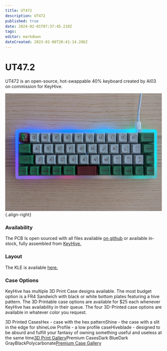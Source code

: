 ```yaml
---
title: UT472
description: UT472
published: true
date: 2024-02-01T07:37:45.210Z
tags: 
editor: markdown
dateCreated: 2023-02-08T20:41:14.286Z
---
```


# UT47.2

UT472 is an open-source, hot-swappable 40% keyboard created by AI03 on commission for KeyHive.

![ut472.jpg](/boards/images/ut472.jpg){.align-right}

### Availability

The PCB Is open sourced with all files available [on github](https://github.com/ai03-2725/UT47.2) or available in-stock, fully assembled from [KeyHive.](https://keyhive.xyz)

### Layout

The KLE is available [here.](http://www.keyboard-layout-editor.com/##@@=Esc&=Q&=W&=E&=R&=T&=Y&=U&=I&=O&=P&_w:1.5%3B&=Back%3Cbr%3ESpace%3B&@_w:1.25%3B&=Tab&=A&=S&=D&=F&=G&=H&=J&=K&=L&=%2F%3B&_w:1.25%3B&=Enter%3B&@_w:1.5%3B&=Shift&=Z&=X&=C&=V&=B&=N&=M&=%3C%0A,&=%3E%0A.&=%2F%2F%0A%3F&='%0A%22%3B&@=Ctrl&=Alt&=Sys&=Hyper&_w:1.25%3B&=Raise&_a:7&w:2%3B&=&_a:4&w:1.25%3B&=Lower&=Left&=Down&=Up&=Right)

### Case Options

KeyHive has multiple 3D Print Case designs available. The most budget option is a FR4 Sandwich with black or white bottom plates featuring a hive pattern. The 3D Printable case options are available for $25 each whenever KeyHive has availability in their queue. The four 3D-Printed case options are available in whatever color you request.

3D Printed CasesHex - case with the hex patternShine - the case with a slit in the edge for shineLow Profile - a low profile caseHiveblade - designed to be absurd and fulfill your fantasy of owning something useful and useless at the same time[3D Print Gallery](https://imgur.com/a/9jXzjGc)Premium CasesDark BlueDark GrayBlackPolycarbonate[Premium Case Gallery](https://images.squarespace-cdn.com/content/v1/5a8723cb7131a5121206d464/1602105140793-QZUKTUIQGQLHFG21S09Q/ke17ZwdGBToddI8pDm48kBQ_OmUn0XNjqwyBYOIFwXV7gQa3H78H3Y0txjaiv_0fDoOvxcdMmMKkDsyUqMSsMWxHk725yiiHCCLfrh8O1z4YTzHvnKhyp6Da-NYroOW3ZGjoBKy3azqku80C789l0p5uBJOnOmCWBN4JfYsIDyRB3ELHLLET9s1anQygWAMDSh6zbPa8Vo37A4r2-aOSIQ/00100trPORTRAIT_00100_BURST20200907131035129_COVER.jpg?format=750w)
